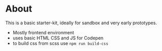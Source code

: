 # About

This is a basic starter-kit, ideally for sandbox and very early prototypes.

- Mostly frontend environment
- uses basic HTML CSS and JS for Codepen
- to build css from scss use `npm run build-css`
